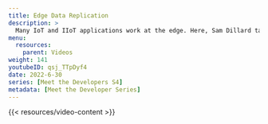```yaml
---
title: Edge Data Replication
description: >
  Many IoT and IIoT applications work at the edge. Here, Sam Dillard talks about a feature for including edge data in cloud, how to structure hybrid edge-cloud systems using just InfluxDB, and the high level of data management across these configurations.
menu:
  resources:
    parent: Videos
weight: 141
youtubeID: qsj_TTpDyf4
date: 2022-6-30
series: [Meet the Developers S4]
metadata: [Meet the Developer Series]
---
```


{{< resources/video-content >}}
